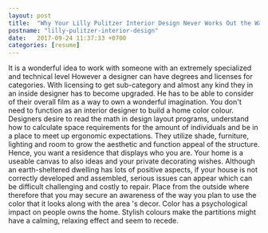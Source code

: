 ```yaml
---
layout: post
title:  "Why Your Lilly Pulitzer Interior Design Never Works Out the Way You Play"
postname: "lilly-pulitzer-interior-design"
date:   2017-09-24 11:37:33 +0700
categories: [resume]
---
```

It is a wonderful idea to work with someone with an extremely specialized and technical level However a designer can have degrees and licenses for categories. With licensing to get sub-category and almost any kind they in an inside designer has to become upgraded. He has to be able to consider of their overall film as a way to own a wonderful imagination. You don't need to function as an interior designer to build a home color colour. Designers desire to read the math in design layout programs, understand how to calculate space requirements for the amount of individuals and be in a place to meet up ergonomic expectations. They utilize shade, furniture, lighting and room to grow the aesthetic and function appeal of the structure. Hence, you want a residence that displays who you are. Your home is a useable canvas to also ideas and your private decorating wishes. Although an earth-sheltered dwelling has lots of positive aspects, if your house is not correctly developed and assembled, serious issues can appear which can be difficult challenging and costly to repair. Place from the outside where therefore that you may secure an awareness of the way you plan to use the color that it looks along with the area 's decor. Color has a psychological impact on people owns the home. Stylish colours make the partitions might have a calming, relaxing effect and seem to recede.
